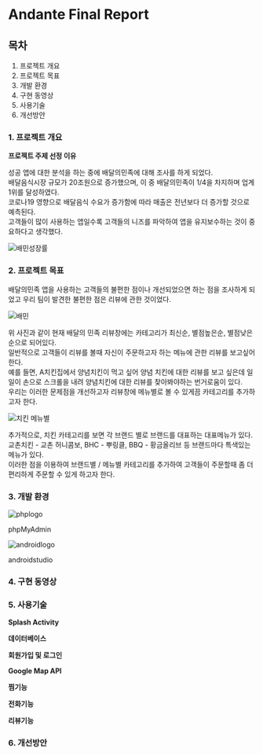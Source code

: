 # Andante Final Report
## 목차  
1. 프로젝트 개요  
2. 프로젝트 목표  
3. 개발 환경  
4. 구현 동영상  
5. 사용기술
6. 개선방안  

### 1. 프로젝트 개요  
**프로젝트 주제 선정 이유**

성공 앱에 대한 분석을 하는 중에 배달의민족에 대해 조사를 하게 되었다.  
배달음식시장 규모가 20조원으로 증가했으며, 이 중 배달의민족이 1/4을 차지하며 업계 1위를 달성하였다.  
코로나19 영향으로 배달음식 수요가 증가함에 따라 매출은 전년보다 더 증가할 것으로 예측된다.  
고객들이 많이 사용하는 앱일수록 고객들의 니즈를 파악하여 앱을 유지보수하는 것이 중요하다고 생각했다.

![배민성장률](https://user-images.githubusercontent.com/62701551/85105330-4cd90500-b245-11ea-92c4-1050d5a1c57c.png)

### 2. 프로젝트 목표

배달의민족 앱을 사용하는 고객들의 불편한 점이나 개선되었으면 하는 점을 조사하게 되었고 우리 팀이 발견한 불편한 점은 리뷰에 관한 것이었다.

![배민](https://user-images.githubusercontent.com/62701551/85108303-6e88bb00-b24a-11ea-8ca1-b3781d0d47bf.png)

위 사진과 같이 현재 배달의 민족 리뷰창에는 카테고리가 최신순, 별점높은순, 별점낮은순으로 되어있다.  
일반적으로 고객들이 리뷰를 볼때 자신이 주문하고자 하는 메뉴에 관한 리뷰를 보고싶어한다.  
예를 들면, A치킨집에서 양념치킨이 먹고 싶어 양념 치킨에 대한 리뷰를 보고 싶은데 일일이 손으로 스크롤을 내려 양념치킨에 대한 리뷰를 찾아봐야하는 번거로움이 있다.  
우리는 이러한 문제점을 개선하고자 리뷰창에 메뉴별로 볼 수 있게끔 카테고리를 추가하고자 한다.  

![치킨 메뉴별](https://user-images.githubusercontent.com/62701551/85109519-6d588d80-b24c-11ea-8237-6e49b3268101.png)

추가적으로, 치킨 카테고리를 보면 각 브랜드 별로 브랜드를 대표하는 대표메뉴가 있다.  
교촌치킨 - 교촌 허니콤보, BHC - 뿌링클, BBQ - 황금올리브 등 브랜드마다 특색있는 메뉴가 있다.  
이러한 점을 이용하여 브랜드별 / 메뉴별 카테고리를 추가하여 고객들이 주문할때 좀 더 편리하게 주문할 수 있게 하고자 한다.  

### 3. 개발 환경

![phplogo](https://user-images.githubusercontent.com/62701551/85113128-c37bff80-b251-11ea-9bbf-78147e9a5830.png) 

phpMyAdmin  

![androidlogo](https://user-images.githubusercontent.com/62701551/85113140-c676f000-b251-11ea-8863-d20db586a409.png)  

androidstudio  

### 4. 구현 동영상

### 5. 사용기술

**Splash Activity**  

**데이터베이스**  

**회원가입 및 로그인**  

**Google Map API**  

**찜기능**

**전화기능**

**리뷰기능**

### 6. 개선방안  
